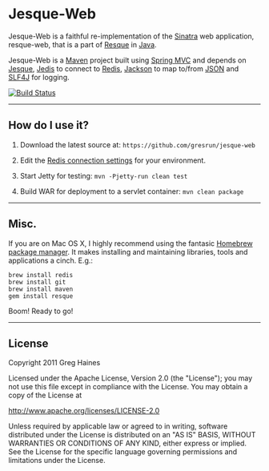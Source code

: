 Jesque-Web
==========

Jesque-Web is a faithful re-implementation of the [Sinatra](http://www.sinatrarb.com/) web application, resque-web, that is a part of [Resque](https://github.com/defunkt/resque) in [Java](http://www.oracle.com/technetwork/java/index.html).

Jesque-Web is a [Maven](http://maven.apache.org/) project built using [Spring MVC](http://static.springsource.org/spring/docs/3.0.x/spring-framework-reference/html/mvc.html) and depends on [Jesque](https://github.com/gresrun/jesque), [Jedis](https://github.com/xetorthio/jedis) to connect to [Redis](http://redis.io/), [Jackson](http://jackson.codehaus.org/) to map to/from [JSON](http://www.json.org/) and [SLF4J](http://www.slf4j.org/) for logging.

[![Build Status](https://travis-ci.org/gresrun/jesque-web.png?branch=master)](https://travis-ci.org/gresrun/jesque-web)

***

How do I use it?
----------------
1. Download the latest source at: `https://github.com/gresrun/jesque-web`
1. Edit the [Redis connection settings](https://github.com/gresrun/jesque-web/blob/master/src/main/resources/META-INF/spring/redis.properties) for your environment.

1. Start Jetty for testing: `mvn -Pjetty-run clean test`
1. Build WAR for deployment to a servlet container: `mvn clean package`

***

Misc.
-----

If you are on Mac OS X, I highly recommend using the fantasic [Homebrew package manager](https://github.com/mxcl/homebrew). It makes installing and maintaining libraries, tools and applications a cinch. E.g.:

	brew install redis
	brew install git
	brew install maven
	gem install resque
Boom! Ready to go!

***

License
-------
Copyright 2011 Greg Haines

Licensed under the Apache License, Version 2.0 (the "License");
you may not use this file except in compliance with the License.
You may obtain a copy of the License at

   <http://www.apache.org/licenses/LICENSE-2.0>

Unless required by applicable law or agreed to in writing, software
distributed under the License is distributed on an "AS IS" BASIS,
WITHOUT WARRANTIES OR CONDITIONS OF ANY KIND, either express or implied.
See the License for the specific language governing permissions and
limitations under the License.

